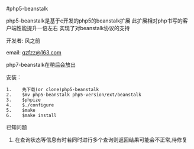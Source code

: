 #php5-beanstalk

php5-beanstalk是基于c开发的php5的beanstalk扩展 此扩展相对php书写的客户端性能提升一倍左右 实现了对beanstalk协议的支持

开发者: 风之前

email: qzfzz@163.com

php7-beanstalk在稍后会放出

安装：

```
1.    先下载(or clone)php5-beanstalk
2.    $mv php5-beanstalk php5-version/ext/beanstalk
3.    $phpize
4.    $./configure
5.    $make
6.    $make install
```

已知问题 
1. 在查询状态等信息有时若同时进行多个查询则返回结果可能会不正常,待修复
